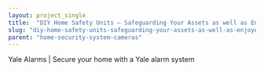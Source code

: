 ```yaml
---
layout: project_single
title:  "DIY Home Safety Units – Safeguarding Your Assets as well as Enjoyed Ones"
slug: "diy-home-safety-units-safeguarding-your-assets-as-well-as-enjoyed-ones"
parent: "home-security-system-cameras"
---
```

Yale Alarms | Secure your home with a Yale alarm system